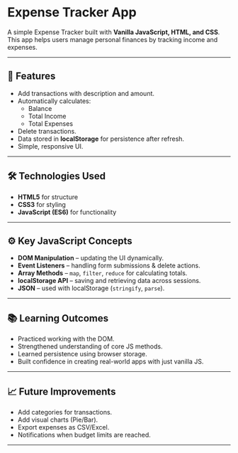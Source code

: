 # Expense Tracker App

A simple Expense Tracker built with **Vanilla JavaScript, HTML, and CSS**.  
This app helps users manage personal finances by tracking income and expenses.

---

## 🚀 Features
- Add transactions with description and amount.
- Automatically calculates:
  - Balance
  - Total Income
  - Total Expenses
- Delete transactions.
- Data stored in **localStorage** for persistence after refresh.
- Simple, responsive UI.

---

## 🛠️ Technologies Used
- **HTML5** for structure
- **CSS3** for styling
- **JavaScript (ES6)** for functionality

---

## ⚙️ Key JavaScript Concepts
- **DOM Manipulation** – updating the UI dynamically.
- **Event Listeners** – handling form submissions & delete actions.
- **Array Methods** – `map`, `filter`, `reduce` for calculating totals.
- **localStorage API** – saving and retrieving data across sessions.
- **JSON** – used with localStorage (`stringify`, `parse`).

---

## 📚 Learning Outcomes
- Practiced working with the DOM.
- Strengthened understanding of core JS methods.
- Learned persistence using browser storage.
- Built confidence in creating real-world apps with just vanilla JS.

---

## 📈 Future Improvements
- Add categories for transactions.
- Add visual charts (Pie/Bar).
- Export expenses as CSV/Excel.
- Notifications when budget limits are reached.

---
